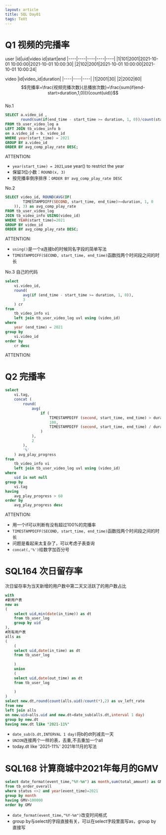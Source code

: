 ```yaml
---
layout: article
title: SQL Day01
tags: TeXt
---
```

# Q1 视频的完播率 
user 
|id|uid|video id|start|end
|----|----|----|----|----|
|1|101|2001|2021-10-01 10:00:00|2021-10-01  10:00:30|
|2|102|2001|2021-10-01 10:00:00|2021-10-01  10:00:24|  

video
|id|video_id|duration|
|----|----|----|
|1|2001|30|
|2|2002|60|
$$完播率=\frac{视频完播次数}{总播放次数}=\frac{sum(if(end-start>duration,1,0))}{count(uid)}$$  
No.1
```sql
SELECT a.video_id ,
	   round(sum(if(end_time - start_time >= duration, 1, 0))/count(start_time ),3) as avg_comp_play_rate
FROM tb_user_video_log a
LEFT JOIN tb_video_info b
on a.video_id = b. video_id
WHERE year(start_time) = 2021 
GROUP BY a.video_id 
ORDER BY avg_comp_play_rate DESC;
```
ATTENTION:  
* `year(start_time) = 2021`,use year() to restrict the year
* 保留3位小数：`ROUND(x, 3)`
* 按完播率倒序排序：`ORDER BY avg_comp_play_rate DESC`  

No.2
```sql
SELECT video_id, ROUND(AVG(IF(
        TIMESTAMPDIFF(SECOND, start_time, end_time)>=duration, 1, 0
    )), 3) as avg_comp_play_rate
FROM tb_user_video_log
JOIN tb_video_info USING(video_id)
WHERE YEAR(start_time)=2021
GROUP BY video_id
ORDER BY avg_comp_play_rate DESC;
```
ATTENTION:  
* `using()`是一个a连接b的时候同名字段的简单写法
* `TIMESTAMPDIFF(SECOND, start_time, end_time)`函数找两个时间段之间的时长
  
No.3 自己的代码
```sql
select
    vi.video_id,
    round(
        avg(if (end_time - start_time >= duration, 1, 0)),
        3
    ) cr
from
    tb_video_info vi
    left join tb_user_video_log uvl using (video_id)
where
    year (end_time) = 2021
group by
    vi.video_id
order by
    cr desc
```
ATTENTION:  

# Q2 完播率
```sql
select
    vi.tag,
    concat (
        round(
            avg(
                if (
                    TIMESTAMPDIFF (second, start_time, end_time) > duration,
                    100,
                    TIMESTAMPDIFF (second, start_time, end_time) / duration * 100
                )
            ),
            2
        ),
        '%'
    ) avg_play_progress
from
    tb_video_info vi
    left join tb_user_video_log uvl using (video_id)
where
    uid is not null
group by
    vi.tag
having
    avg_play_progress > 60
order by
    avg_play_progress desc

```
ATTENTION:  
* 用一个if可以判断有没有超过100%的完播率
* `TIMESTAMPDIFF(SECOND, start_time, end_time)`函数找两个时间段之间的时长
* 问题是看起来太复杂了，可以考虑子表查询
* `concat(,'%')`给数字加百分号
  
# SQL164 次日留存率
次日留存率为当天新增的用户数中第二天又活跃了的用户数占比  
```sql
with 
#新用户表
new as 
(
	select uid,min(date(in_time)) as dt
    from tb_user_log
    group by uid
),
#所有用户表
alls as
(
	(
    select uid,date(in_time) as dt
    from tb_user_log
    
    )
    union
    (
	select uid,date(out_time) as dt
    from tb_user_log
    
    )
)
select new.dt,round(count(alls.uid)/count(*),2) as uv_left_rate
from new 
left join alls 
on new.uid=alls.uid and new.dt=date_sub(alls.dt,interval 1 day)
group by new.dt
having new.dt like "2021-11%"
```
* `date_sub(b.dt,INTERVAL 1 day)`将b的dt列减去一天
* `UNION`连接两个一样的表，去重,不去重加一个all
* today.dt like '2021-11%' 2021年11月的写法
# SQL168 计算商城中2021年每月的GMV
```sql
select date_format(event_time,"%Y-%m") as month,sum(total_amount) as GMV
from tb_order_overall
where status <>2 and year(event_time)=2021
group by month
having GMV>100000
order by GMV
```
* `date_format(event_time,"%Y-%m")`改变时间格式
* group by与select的字段直接有关，可以在select字段里面写as，group by 直接写

